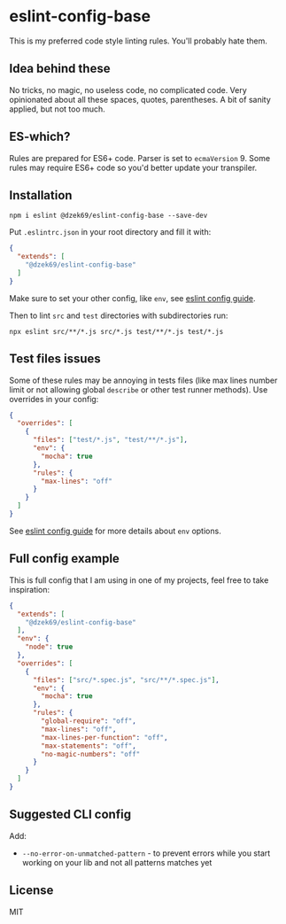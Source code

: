 # eslint-config-base

This is my preferred code style linting rules. You'll probably hate them.

## Idea behind these

No tricks, no magic, no useless code, no complicated code. Very opinionated about all these spaces, quotes, parentheses.
A bit of sanity applied, but not too much.

## ES-which?

Rules are prepared for ES6+ code. Parser is set to `ecmaVersion` 9. Some rules may require ES6+ code so you'd better
update your transpiler.

## Installation

```
npm i eslint @dzek69/eslint-config-base --save-dev
```

Put `.eslintrc.json` in your root directory and fill it with:
```json
{
  "extends": [
    "@dzek69/eslint-config-base"
  ]
}
```

Make sure to set your other config, like `env`, see [eslint config guide](https://eslint.org/docs/user-guide/configuring).

Then to lint `src` and `test` directories with subdirectories run:
```
npx eslint src/**/*.js src/*.js test/**/*.js test/*.js
```

## Test files issues

Some of these rules may be annoying in tests files (like max lines number limit or not allowing global `describe` or
other test runner methods).
Use overrides in your config:
```json
{
  "overrides": [
    {
      "files": ["test/*.js", "test/**/*.js"],
      "env": {
        "mocha": true
      },
      "rules": {
        "max-lines": "off"
      }
    }
  ]
}
```

See [eslint config guide](https://eslint.org/docs/user-guide/configuring) for more details about `env` options.

## Full config example

This is full config that I am using in one of my projects, feel free to take inspiration:

```json
{
  "extends": [
    "@dzek69/eslint-config-base"
  ],
  "env": {
    "node": true
  },
  "overrides": [
    {
      "files": ["src/*.spec.js", "src/**/*.spec.js"],
      "env": {
        "mocha": true
      },
      "rules": {
        "global-require": "off",
        "max-lines": "off",
        "max-lines-per-function": "off",
        "max-statements": "off",
        "no-magic-numbers": "off"
      }
    }
  ]
}
```

## Suggested CLI config

Add:
- `--no-error-on-unmatched-pattern` - to prevent errors while you start working on your lib and not all patterns matches
yet

## License

MIT

